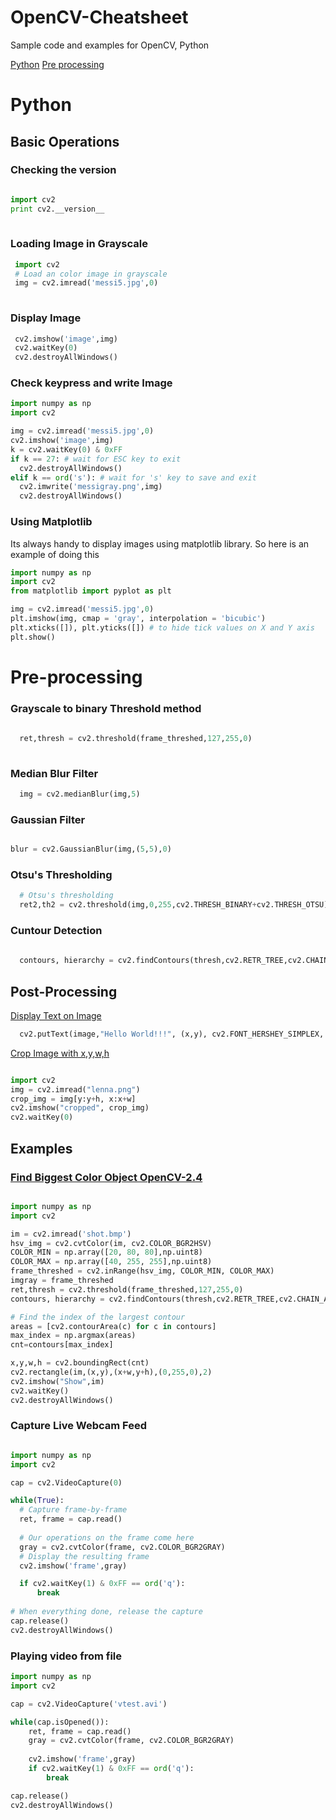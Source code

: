 # OpenCV-Cheatsheet
Sample code and examples for OpenCV, Python 

[Python](#Python)
[Pre processing](#Pre-processing)


# Python

## Basic Operations

### Checking the version

```python

import cv2
print cv2.__version__
  
```

### Loading Image in Grayscale

```python
 import cv2
 # Load an color image in grayscale
 img = cv2.imread('messi5.jpg',0)
  
```

### Display Image

```python
 cv2.imshow('image',img)
 cv2.waitKey(0)
 cv2.destroyAllWindows()
```

### Check keypress and write Image

```python 
import numpy as np
import cv2

img = cv2.imread('messi5.jpg',0)
cv2.imshow('image',img)
k = cv2.waitKey(0) & 0xFF
if k == 27: # wait for ESC key to exit
  cv2.destroyAllWindows()
elif k == ord('s'): # wait for 's' key to save and exit
  cv2.imwrite('messigray.png',img)
  cv2.destroyAllWindows()

```

### Using Matplotlib

Its always handy to display images using matplotlib library. So here is an example of doing this 

```python
import numpy as np
import cv2
from matplotlib import pyplot as plt

img = cv2.imread('messi5.jpg',0)
plt.imshow(img, cmap = 'gray', interpolation = 'bicubic')
plt.xticks([]), plt.yticks([]) # to hide tick values on X and Y axis
plt.show()

```

# Pre-processing 

### Grayscale to binary Threshold method

```python
  
  ret,thresh = cv2.threshold(frame_threshed,127,255,0)
  
```

### Median Blur Filter
```python
  img = cv2.medianBlur(img,5)

```

### Gaussian Filter

```python

blur = cv2.GaussianBlur(img,(5,5),0)

```

### Otsu's Thresholding

```python
  # Otsu's thresholding
  ret2,th2 = cv2.threshold(img,0,255,cv2.THRESH_BINARY+cv2.THRESH_OTSU)
```

### Cuntour Detection

```python
  
  contours, hierarchy = cv2.findContours(thresh,cv2.RETR_TREE,cv2.CHAIN_APPROX_SIMPLE)

```

## Post-Processing

[Display Text on Image](https://stackoverflow.com/questions/16615662/how-to-write-text-on-a-image-in-windows-using-python-opencv2)

```python
  cv2.putText(image,"Hello World!!!", (x,y), cv2.FONT_HERSHEY_SIMPLEX, 2, 255)
```
[Crop Image with x,y,w,h](https://stackoverflow.com/questions/15589517/how-to-crop-an-image-in-opencv-using-python)

```python

import cv2
img = cv2.imread("lenna.png")
crop_img = img[y:y+h, x:x+w]
cv2.imshow("cropped", crop_img)
cv2.waitKey(0)

```


## Examples

### [Find Biggest Color Object OpenCV-2.4](https://stackoverflow.com/questions/16538774/dealing-with-contours-and-bounding-rectangle-in-opencv-2-4-python-2-7)

```python 

import numpy as np
import cv2

im = cv2.imread('shot.bmp')
hsv_img = cv2.cvtColor(im, cv2.COLOR_BGR2HSV)
COLOR_MIN = np.array([20, 80, 80],np.uint8)
COLOR_MAX = np.array([40, 255, 255],np.uint8)
frame_threshed = cv2.inRange(hsv_img, COLOR_MIN, COLOR_MAX)
imgray = frame_threshed
ret,thresh = cv2.threshold(frame_threshed,127,255,0)
contours, hierarchy = cv2.findContours(thresh,cv2.RETR_TREE,cv2.CHAIN_APPROX_SIMPLE)

# Find the index of the largest contour
areas = [cv2.contourArea(c) for c in contours]
max_index = np.argmax(areas)
cnt=contours[max_index]

x,y,w,h = cv2.boundingRect(cnt)
cv2.rectangle(im,(x,y),(x+w,y+h),(0,255,0),2)
cv2.imshow("Show",im)
cv2.waitKey()
cv2.destroyAllWindows()


```

### Capture Live Webcam Feed

```python

import numpy as np
import cv2

cap = cv2.VideoCapture(0)

while(True):
  # Capture frame-by-frame
  ret, frame = cap.read()
  
  # Our operations on the frame come here
  gray = cv2.cvtColor(frame, cv2.COLOR_BGR2GRAY)
  # Display the resulting frame
  cv2.imshow('frame',gray)

  if cv2.waitKey(1) & 0xFF == ord('q'):
      break
    
# When everything done, release the capture
cap.release()
cv2.destroyAllWindows()

```

### Playing video from file

```python
import numpy as np
import cv2

cap = cv2.VideoCapture('vtest.avi')

while(cap.isOpened()):
    ret, frame = cap.read()
    gray = cv2.cvtColor(frame, cv2.COLOR_BGR2GRAY)
    
    cv2.imshow('frame',gray)
    if cv2.waitKey(1) & 0xFF == ord('q'):
        break

cap.release()
cv2.destroyAllWindows()

```
